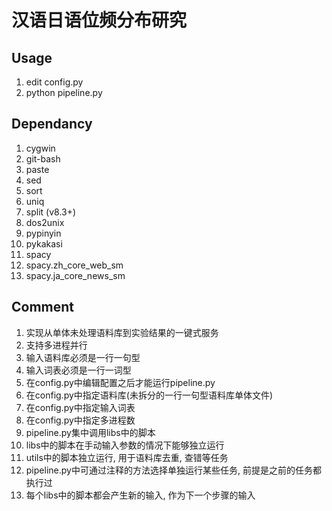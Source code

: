 # 汉语日语位频分布研究

## Usage
1. edit config.py
2. python pipeline.py

## Dependancy
1. cygwin
1. git-bash
1. paste
1. sed
1. sort
1. uniq
1. split (v8.3+)
1. dos2unix
1. pypinyin
1. pykakasi 
1. spacy
1. spacy.zh_core_web_sm
1. spacy.ja_core_news_sm


## Comment
1. 实现从单体未处理语料库到实验结果的一键式服务
1. 支持多进程并行
1. 输入语料库必须是一行一句型
1. 输入词表必须是一行一词型
1. 在config.py中编辑配置之后才能运行pipeline.py
1. 在config.py中指定语料库(未拆分的一行一句型语料库单体文件)
1. 在config.py中指定输入词表
1. 在config.py中指定多进程数
1. pipeline.py集中调用libs中的脚本
1. libs中的脚本在手动输入参数的情况下能够独立运行
1. utils中的脚本独立运行, 用于语料库去重, 查错等任务
1. pipeline.py中可通过注释的方法选择单独运行某些任务, 前提是之前的任务都执行过
1. 每个libs中的脚本都会产生新的输入, 作为下一个步骤的输入